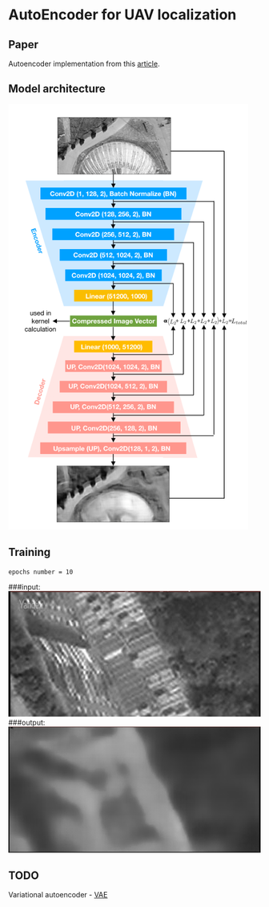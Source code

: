 # AutoEncoder for UAV localization
## Paper

Autoencoder implementation from this [article](https://arxiv.org/pdf/2102.05692.pdf).

## Model architecture
![autoencoder](autoencoder_architecture.png)

## Training
```
epochs number = 10
```
###input:
![crop1](input.png)
###output:
![crop2](output.png)

## TODO
Variational autoencoder - [VAE](https://github.com/L1aoXingyu/pytorch-beginner/blob/9c86be785c7c318a09cf29112dd1f1a58613239b/08-AutoEncoder/Variational_autoencoder.py)
